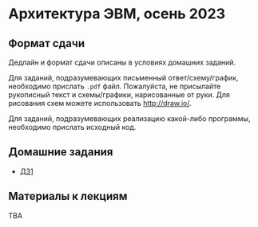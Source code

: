 # Архитектура ЭВМ, осень 2023

## Формат сдачи

Дедлайн и формат сдачи описаны в условиях домашних заданий.

Для заданий, подразумевающих письменный ответ/схему/график, необходимо прислать `.pdf` файл.
Пожалуйста, не присылайте рукописный текст и схемы/графики, нарисованные от руки. Для рисования схем
можете использовать http://draw.io/.

Для заданий, подразумевающих реализацию какой-либо программы, необходимо прислать исходный код.

## Домашние задания

* [ДЗ1](./hw1/statement.md)

## Материалы к лекциям

TBA
